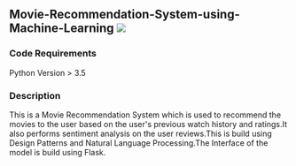 ## Movie-Recommendation-System-using-Machine-Learning [![](https://img.shields.io/github/license/sourcerer-io/hall-of-fame.svg?colorB=ff0000)](https://github.com/yaswanthpalaghat/Movie-Recommendation-System-using-Machine-Learning/blob/master/LICENSE)  
### Code Requirements
Python Version > 3.5

### Description
This is a Movie Recommendation System which is used to recommend the movies to the user based on the user's previous watch history and ratings.It also performs sentiment analysis on the user reviews.This is build using Design Patterns and Natural Language Processing.The Interface of the model is build using Flask.


```
